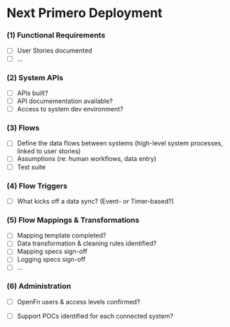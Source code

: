 # Next Primero Deployment

### (1) Functional Requirements
- [ ] User Stories documented
- [ ] ...

### (2) System APIs
- [ ] APIs built? 
- [ ] API documementation available? 
- [ ] Access to system dev environment? 

### (3) Flows
- [ ] Define the data flows between systems (high-level system processes, linked to user stories)
- [ ] Assumptions (re: human workflows, data entry)
- [ ] Test suite 

### (4) Flow Triggers
- [ ] What kicks off a data sync? (Event- or Timer-based?)

### (5) Flow Mappings & Transformations
- [ ] Mapping template completed? 
- [ ] Data transformation & cleaning rules identified? 
- [ ] Mapping specs sign-off 
- [ ] Logging specs sign-off 
- [ ] ...

### (6) Administration
- [ ] OpenFn users & access levels confirmed? 
- [ ] Support POCs identified for each connected system? 

